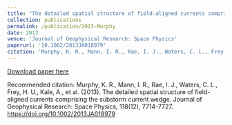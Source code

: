 ```yaml
---
title: "The detailed spatial structure of field-aligned currents comprising the substorm current wedge"
collection: publications
permalink: /publication/2013-Murphy
date: 2013
venue: 'Journal of Geophysical Research: Space Physics'
paperurl: '10.1002/2013JA018979'
citation: 'Murphy, K. R., Mann, I. R., Rae, I. J., Waters, C. L., Frey, H. U., Kale, A., et al. (2013). The detailed spatial structure of field-aligned currents comprising the substorm current wedge. Journal of Geophysical Research: Space Physics, 118(12), 7714-7727. https://doi.org/10.1002/2013JA018979'
---
```

[Download paper here](10.1002/2013JA018979)

Recommended citation: Murphy, K. R., Mann, I. R., Rae, I. J., Waters, C. L., Frey, H. U., Kale, A., et al. (2013). The detailed spatial structure of field-aligned currents comprising the substorm current wedge. Journal of Geophysical Research: Space Physics, 118(12), 7714-7727. https://doi.org/10.1002/2013JA018979